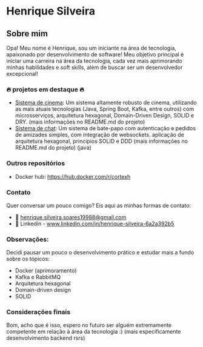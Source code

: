 # Henrique Silveira

## Sobre mim

Opa! Meu nome é Henrique, sou um iniciante na área de tecnologia, apaixonado por desenvolvimento de software!
Meu objetivo principal é iniciar uma carreira na área da tecnologia, cada vez mais aprimorando minhas habilidades e soft skills,
além de buscar ser um desenvolvedor excepcional!

### 🔥 projetos em destaque 🔥
- [Sistema de cinema](https://github.com/CortexH/Cinema-system): Um sistema altamente robusto de cinema, utilizando as mais atuais tecnologias (Java, Spring Boot, Kafka, entre outros) com microsserviços, arquitetura hexagonal, Domain-Driven Design, SOLID e DRY. (mais informações no README.md do projeto)
- [Sistema de chat](https://github.com/CortexH/message_system): Um sistema de bate-papo com autenticação e pedidos de amizades simples, com integração de websockets. aplicação de arquitetura hexagonal, princípios SOLID e DDD (mais informações no README.md do projeto) (java)

### Outros repositórios 
- Docker hub: https://hub.docker.com/r/cortexh

### Contato
Quer conversar um pouco comigo? Eis aqui as minhas formas de contato:

- 📧 henrique.silveira.soares19988@gmail.com
- 🔷 Linkedin - www.linkedin.com/in/henrique-silveira-6a2a392b5

### Observações:

Decidi pausar um pouco o desenvolvimento prático e estudar mais a fundo sobre os tópicos:
  - Docker (aprimoramento)
  - Kafka e RabbitMQ
  - Arquitetura hexagonal
  - Domain-driven design
  - SOLID

### Considerações finais

Bom, acho que é isso, espero no futuro ser alguém extremamente competente em relação à área da tecnologia :) (mais especificamente desenvolvimento backend rsrs)
